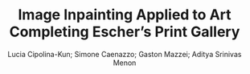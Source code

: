 ---
paperId: 19
author: Lucia Cipolina-Kun; Simone Caenazzo; Gaston Mazzei; Aditya Srinivas Menon
publicationauthor: Cipolina-Kun, L. et al.
title: Image Inpainting Applied to Art Completing Escher’s Print Gallery
pdf: paper_19.pdf
poster: poster_19.png
pitch: https://slideslive.com/38962868/machine-learning-for-art-reconstruction-eschers-print-gallery?ref=account-folder-87716-folders
type: Oral
topic: computer vision
category: Extended Abstract
link: https://research.latinxinai.org/papers/icml/2021/pdf/paper_19.pdf
conference: icml
year: 2021
tags: icml-2021
location: Virtual
---